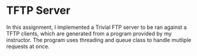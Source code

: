 # TFTP Server

In this assignment, I implemented a Trivial FTP server to be ran against a TFTP clients, which are generated from a program provided by my instructor. The program uses threading and queue class to handle mutliple requests at once. 
